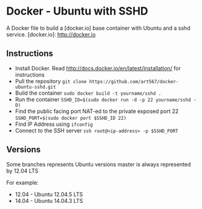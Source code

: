 Docker - Ubuntu with SSHD
=========

A Docker file to build a [docker.io] base container with Ubuntu and a sshd service.
[docker.io]: http://docker.io

Instructions
-----------
 - Install Docker. Read http://docs.docker.io/en/latest/installation/ for instructions
 - Pull the repository
   `git clone https://github.com/art567/docker-ubuntu-sshd.git`
 - Build the container
   `sudo docker build -t yourname/sshd .`
 - Run the container
   `SSHD_ID=$(sudo docker run -d -p 22 yourname/sshd -D)`
 - Find the public facing port NAT-ed to the private exposed port 22
   `SSHD_PORT=$(sudo docker port $SSHD_ID 22)`
 - Find IP Address using `ifconfig`
 - Connect to the SSH server
   `ssh root@<ip-address> -p $SSHD_PORT`

Versions
-----------
Some branches represents Ubuntu versions
master is always represented by 12.04 LTS

   For example:
   - 12.04 - Ubuntu 12.04.5 LTS
   - 14.04 - Ubuntu 14.04.3 LTS

